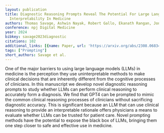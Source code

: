 ```yaml
---
layout: publication
title: Diagnostic Reasoning Prompts Reveal The Potential For Large Language Model
  Interpretability In Medicine
authors: Thomas Savage, Ashwin Nayak, Robert Gallo, Ekanath Rangan, Jonathan H Chen
conference: npj Digital Medicine
year: 2024
bibkey: savage2023diagnostic
citations: 102
additional_links: [{name: Paper, url: 'https://arxiv.org/abs/2308.06834'}]
tags: ["Prompting"]
short_authors: Savage et al.
---
```

One of the major barriers to using large language models (LLMs) in medicine
is the perception they use uninterpretable methods to make clinical decisions
that are inherently different from the cognitive processes of clinicians. In
this manuscript we develop novel diagnostic reasoning prompts to study whether
LLMs can perform clinical reasoning to accurately form a diagnosis. We find
that GPT4 can be prompted to mimic the common clinical reasoning processes of
clinicians without sacrificing diagnostic accuracy. This is significant because
an LLM that can use clinical reasoning to provide an interpretable rationale
offers physicians a means to evaluate whether LLMs can be trusted for patient
care. Novel prompting methods have the potential to expose the black box of
LLMs, bringing them one step closer to safe and effective use in medicine.